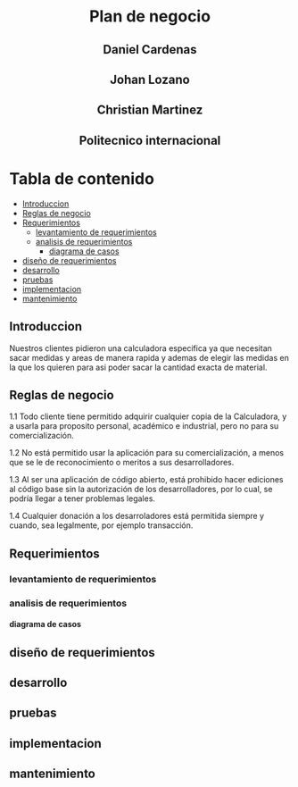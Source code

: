 # <center> Plan de negocio</center>

## <center> Daniel Cardenas </center>

## <center>Johan Lozano </center>

## <center> Christian Martinez </center>

## <center> Politecnico internacional</center>

# Tabla de contenido
  - [Introduccion](#introduccion)
  - [Reglas de negocio](#reglas-de-negocio)
  - [Requerimientos](#requerimientos)
    - [levantamiento de requerimientos](#levantamiento-de-requerimientos)
    - [analisis de requerimientos](#analisis-de-requerimientos)
      - [diagrama de casos](#diagrama-de-casos)
  - [diseño de requerimientos](#diseño-de-requerimientos)
  - [desarrollo](#desarrollo)
  - [pruebas](#pruebas)
  - [implementacion](#implementacion)
  - [mantenimiento](#mantenimiento)
 

## Introduccion
Nuestros clientes pidieron una calculadora especifica ya que necesitan sacar medidas y areas de manera rapida y ademas de elegir las medidas en la que los quieren para asi poder sacar la cantidad exacta de material.
## Reglas de negocio
1.1 Todo cliente tiene permitido adquirir cualquier copia de la Calculadora, y a usarla para proposito personal, académico e industrial, pero no para su comercialización.

1.2 No está permitido usar la aplicación para su comercialización, a menos que se le de reconocimiento o meritos a sus desarrolladores.

1.3 Al ser una aplicación de código abierto, está prohibido hacer ediciones al código base sin la autorización de los desarrolladores, por lo cual, se podría llegar a tener problemas legales.

1.4 Cualquier donación a los desarroladores está permitida siempre y cuando, sea legalmente, por ejemplo transacción.

## Requerimientos
### levantamiento de requerimientos
### analisis de requerimientos
#### diagrama de casos
## diseño de requerimientos
## desarrollo
## pruebas
## implementacion
## mantenimiento



